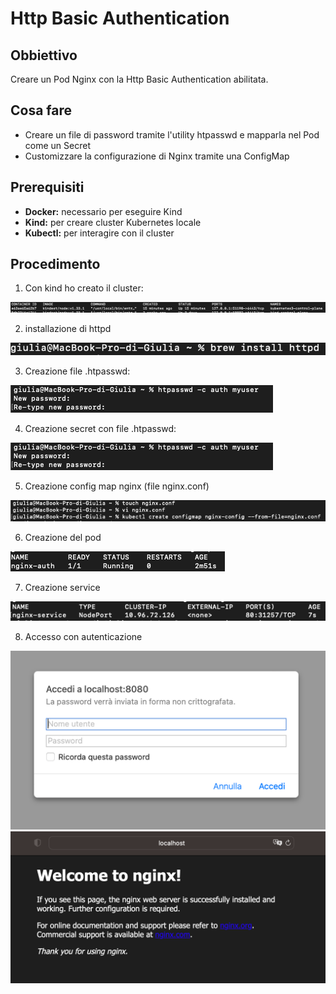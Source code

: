 # Http Basic Authentication

## Obbiettivo

Creare un Pod Nginx con la Http Basic Authentication abilitata.

## Cosa fare

- Creare un file di password tramite l'utility htpasswd e mapparla nel Pod come un Secret
- Customizzare la configurazione di Nginx tramite una ConfigMap

## Prerequisiti

- **Docker:** necessario per eseguire Kind
- **Kind:** per creare cluster Kubernetes locale
- **Kubectl:** per interagire con il cluster

## Procedimento

1. Con kind ho creato il cluster:

![alt text](img/creazione_cluster.png)

2. installazione di httpd

![alt text](img/install_httpd.png)

3. Creazione file .htpasswd:

![alt text](img/creazione_htpasswd.png)

4. Creazione secret con file .htpasswd:

![alt text](img/creazione_secret.png)

5. Creazione config map nginx (file nginx.conf)

![alt text](img/creazione_config_map.png)

6. Creazione del pod

![alt text](img/pod.png)

7. Creazione service

![alt text](img/service.png)

8. Accesso con autenticazione

![alt text](img/log-in.png)
![alt text](img/Welcome_to_nginx.png)
